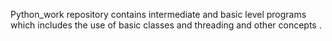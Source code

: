Python_work repository contains intermediate and basic level programs which includes the use of basic classes and threading and other concepts .

